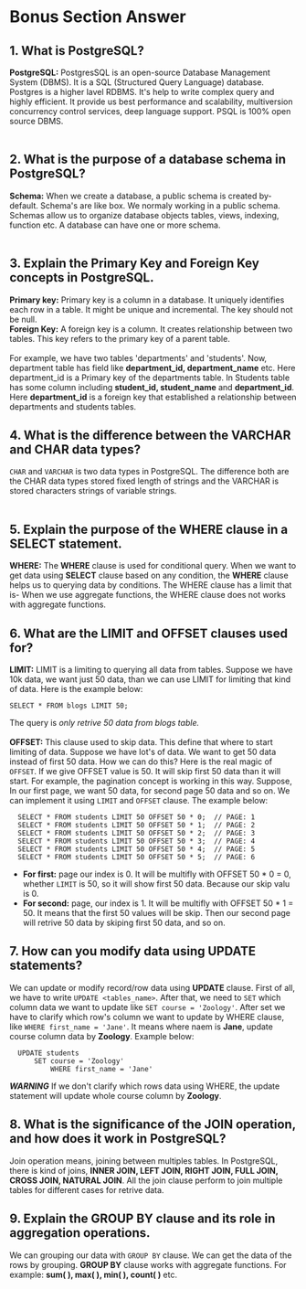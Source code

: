 # Bonus Section Answer

## 1. What is PostgreSQL?
**PostgreSQL:** PostgresSQL is an open-source Database Management System (DBMS). It is a SQL (Structured Query Language) database. Postgres is a higher lavel RDBMS. It's help to write complex query and highly efficient. It provide us best performance and scalability, multiversion concurrency control services, deep language support. PSQL is 100% open source DBMS. <br/> <br/>
## 2. What is the purpose of a database schema in PostgreSQL?
 **Schema:** When we create a database, a public schema is created by-default. Schema's are like box. We normaly working in a public schema.
Schemas allow us to organize database objects tables, views, indexing, function etc. A database can have one or more schema. <br/> <br/>
## 3. Explain the Primary Key and Foreign Key concepts in PostgreSQL.
**Primary key:** Primary key is a column in a database. It uniquely identifies each row in a table. It might be unique and incremental. The key should not be null. <br/>
**Foreign Key:** A foreign key is a column. It creates relationship between two tables. This key refers to the primary key of a parent table. <br/>  
For example, we have two tables 'departments' and 'students'. Now, department table has field like **department_id, department_name** etc. Here department_id is a Primary key of the departments table.
In Students table has some column including **student_id, student_name** and **department_id**. Here **department_id** is a foreign key that established a relationship between departments and students tables.
## 4. What is the difference between the VARCHAR and CHAR data types?
 `CHAR` and `VARCHAR` is two data types in PostgreSQL. The difference both are the CHAR data types stored fixed length of strings and the VARCHAR is stored characters strings of variable strings. <br/> <br/>
## 5. Explain the purpose of the WHERE clause in a SELECT statement.
**WHERE:** The **WHERE** clause is used for conditional query. When we want to get data using **SELECT** clause based on any condition, the **WHERE** clause helps us to querying data by conditions. The WHERE clause has a limit that is- When we use aggregate functions, the WHERE clause does not works with aggregate functions.
## 6. What are the LIMIT and OFFSET clauses used for?
**LIMIT:** LIMIT is a limiting to querying all data from tables. Suppose we have 10k data, we want just 50 data, than we can use LIMIT for limiting that kind of data. Here is the example below: <br/>
```
SELECT * FROM blogs LIMIT 50;
```
The query is *only retrive 50 data from blogs table.* <br/> <br/>
**OFFSET:** This clause used to skip data. This define that where to start limiting of data. Suppose we have lot's of data. We want to get 50 data instead of first 50 data. How we can do this? Here is the real magic of `OFFSET`. If we give OFFSET value is 50. It will skip first 50 data than it will start. For example, the pagination concept is working in this way. Suppose, In our first page, we want 50 data, for second page 50 data and so on. We can implement it using `LIMIT` and `OFFSET` clause. The example below: 
```
  SELECT * FROM students LIMIT 50 OFFSET 50 * 0;  // PAGE: 1
  SELECT * FROM students LIMIT 50 OFFSET 50 * 1;  // PAGE: 2
  SELECT * FROM students LIMIT 50 OFFSET 50 * 2;  // PAGE: 3
  SELECT * FROM students LIMIT 50 OFFSET 50 * 3;  // PAGE: 4
  SELECT * FROM students LIMIT 50 OFFSET 50 * 4;  // PAGE: 5
  SELECT * FROM students LIMIT 50 OFFSET 50 * 5;  // PAGE: 6
```
- **For first:** page our index is 0. It will be multifly with OFFSET 50 * 0 = 0, whether `LIMIT` is 50, so it will show first 50 data. Because our skip valu is 0.
- **For second:** page, our index is 1. It will be multifly with OFFSET 50 * 1 = 50. It means that the first 50 values will be skip. Then our second page will retrive 50 data by skiping first 50 data, and so on.
## 7. How can you modify data using UPDATE statements?
  We can update or modify record/row data using **UPDATE** clause. First of all, we have to write `UPDATE <tables_name>`. After that, we need to `SET` which column data we want to update like `SET course = 'Zoology'`. After set we have to clarify which row's column we want to update by WHERE clause, like `WHERE first_name = 'Jane'`. It means where naem is **Jane**, update course column data by **Zoology**. Example below:
  ```
    UPDATE students
        SET course = 'Zoology'
            WHERE first_name = 'Jane'
  ```

***WARNING*** If we don't clarify which rows data using WHERE, the update statement will update whole course column by **Zoology**.

## 8. What is the significance of the JOIN operation, and how does it work in PostgreSQL?
Join operation means, joining between multiples tables. In PostgreSQL, there is kind of joins, **INNER JOIN, LEFT JOIN, RIGHT JOIN, FULL JOIN, CROSS JOIN, NATURAL JOIN**. All the join clause perform to join multiple tables for different cases for retrive data.<br/>

## 9. Explain the GROUP BY clause and its role in aggregation operations.
 We can grouping our data with `GROUP BY` clause. We can get the data of the rows by grouping. **GROUP BY** clause works with aggregate functions. For example: **sum( ), max( ), min( ), count( )** etc.
